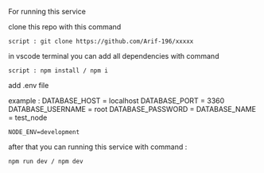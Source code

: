For running this service 

clone this repo with this command

    script : git clone https://github.com/Arif-196/xxxxx

in vscode terminal you can add all dependencies with command

    script : npm install / npm i

add .env file

example : 
    DATABASE_HOST = localhost
    DATABASE_PORT = 3360
    DATABASE_USERNAME = root
    DATABASE_PASSWORD = 
    DATABASE_NAME = test_node

    NODE_ENV=development

after that you can running this service with command :

    npm run dev / npm dev

